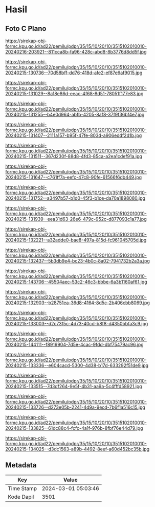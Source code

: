 # Hasil

## Foto C Plano

https://sirekap-obj-formc.kpu.go.id/ad22/pemilu/pdpr/35/15/10/20/10/3515102010010-20240216-203921--811cca8b-fa96-428c-abd8-8b3776d8dd5f.jpg

https://sirekap-obj-formc.kpu.go.id/ad22/pemilu/pdpr/35/15/10/20/10/3515102010010-20240215-130736--70d58bff-dd76-418d-afe2-ef87e6af9015.jpg

https://sirekap-obj-formc.kpu.go.id/ad22/pemilu/pdpr/35/15/10/20/10/3515102010010-20240215-131029--8a18e86d-eeac-4f68-8d51-78051f177e83.jpg

https://sirekap-obj-formc.kpu.go.id/ad22/pemilu/pdpr/35/15/10/20/10/3515102010010-20240215-131255--b4e0d964-abfb-4205-8af8-37f9f36bf4e7.jpg

https://sirekap-obj-formc.kpu.go.id/ad22/pemilu/pdpr/35/15/10/20/10/3515102010010-20240215-131407--2111a157-b95f-47fe-803d-a906eddf2d1b.jpg

https://sirekap-obj-formc.kpu.go.id/ad22/pemilu/pdpr/35/15/10/20/10/3515102010010-20240215-131511--367d230f-88d8-4fd3-85ca-a2ea1cdef91a.jpg

https://sirekap-obj-formc.kpu.go.id/ad22/pemilu/pdpr/35/15/10/20/10/3515102010010-20240215-131647--c761ff7a-eefc-47c8-90fe-61566f6db449.jpg

https://sirekap-obj-formc.kpu.go.id/ad22/pemilu/pdpr/35/15/10/20/10/3515102010010-20240215-131752--a3497b57-b1d0-45f3-b1ce-da70a1898080.jpg

https://sirekap-obj-formc.kpu.go.id/ad22/pemilu/pdpr/35/15/10/20/10/3515102010010-20240215-131939--eea31d63-26e6-479c-952c-d877093c1a77.jpg

https://sirekap-obj-formc.kpu.go.id/ad22/pemilu/pdpr/35/15/10/20/10/3515102010010-20240215-132221--a32adde0-bae8-497a-815d-fc961045705d.jpg

https://sirekap-obj-formc.kpu.go.id/ad22/pemilu/pdpr/35/15/10/20/10/3515102010010-20240215-132437--5b3db9e4-bc23-4b0c-8a02-7941732b2a3a.jpg

https://sirekap-obj-formc.kpu.go.id/ad22/pemilu/pdpr/35/15/10/20/10/3515102010010-20240215-143706--45504aec-53c2-46c3-bbbe-6a3b1160af61.jpg

https://sirekap-obj-formc.kpu.go.id/ad22/pemilu/pdpr/35/15/10/20/10/3515102010010-20240215-132903--b28751ea-36d8-4164-8d5c-2b406cbb8069.jpg

https://sirekap-obj-formc.kpu.go.id/ad22/pemilu/pdpr/35/15/10/20/10/3515102010010-20240215-133003--d2c73f5c-4d73-40cd-b8f8-d4350bbfa3c9.jpg

https://sirekap-obj-formc.kpu.go.id/ad22/pemilu/pdpr/35/15/10/20/10/3515102010010-20240215-144111--f8919904-7d5e-4cac-9fdd-dbf75479ac96.jpg

https://sirekap-obj-formc.kpu.go.id/ad22/pemilu/pdpr/35/15/10/20/10/3515102010010-20240215-133336--e604cacd-5300-4d38-b17d-633292f51de9.jpg

https://sirekap-obj-formc.kpu.go.id/ad22/pemilu/pdpr/35/15/10/20/10/3515102010010-20240215-133515--7d3df264-9e5f-4b31-aa9a-5c4fffd58921.jpg

https://sirekap-obj-formc.kpu.go.id/ad22/pemilu/pdpr/35/15/10/20/10/3515102010010-20240215-133726--d273e05b-2241-4d9a-9ecd-7b6f1a516c15.jpg

https://sirekap-obj-formc.kpu.go.id/ad22/pemilu/pdpr/35/15/10/20/10/3515102010010-20240215-133825--61dc88c4-fcfc-4a1f-976b-8fbf76e44d79.jpg

https://sirekap-obj-formc.kpu.go.id/ad22/pemilu/pdpr/35/15/10/20/10/3515102010010-20240215-134025--d3dc1563-a89b-4492-8eef-a60d452bc35b.jpg


## Metadata

| Key        | Value               |
| ---------- | ------------------- |
| Time Stamp | 2024-03-01 05:03:46 |
| Kode Dapil | 3501                |



